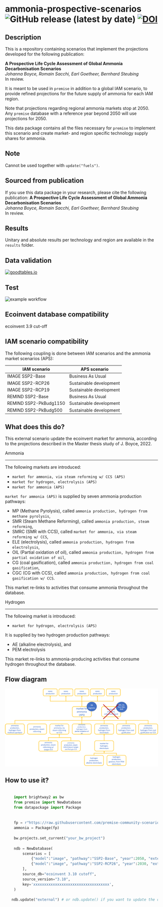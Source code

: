 # ammonia-prospective-scenarios ![GitHub release (latest by date)](https://img.shields.io/github/v/release/premise-community-scenarios/ammonia-prospective-scenarios) [![DOI](https://zenodo.org/badge/527206370.svg)](https://zenodo.org/badge/latestdoi/527206370)


Description
-----------

This is a repository containing scenarios that implement the projections developed
for the following publication:

**A Prospective Life Cycle Assessment of Global Ammonia Decarbonisation Scenarios**\
*Johanna Boyce, Romain Sacchi, Earl Goetheer, Bernhard Steubing*\
In review.
 
It is meant to be used in `premise` in addition to a global IAM scenario, 
to provide refined projections for the future supply of ammonia for 
each IAM region. 

Note that projections regarding regional ammonia markets stop at 2050.
Any `premise` database with a reference year beyond 2050 
will use projections for 2050.

This data package contains all the files necessary for `premise` to implement
this scenario and create market- and region specific technology supply shares
for ammonia.

Note
----

Cannot be used together with ``update("fuels")``. 

Sourced from publication
------------------------

If you use this data package in your research, please cite the following publication:
**A Prospective Life Cycle Assessment of Global Ammonia Decarbonisation Scenarios**\
*Johanna Boyce, Romain Sacchi, Earl Goetheer, Bernhard Steubing*\
In review.

Results
-------
Unitary and absolute results per technology and region
are available in the `results` folder.

Data validation 
---------------

[![goodtables.io](https://goodtables.io//badge/github/premise-community-scenarios/ammonia-prospective-scenarios.svg)](https://goodtables.io//github/premise-community-scenarios/ammonia-prospective-scenarios)

Test 
----

![example workflow](https://github.com/premise-community-scenarios/ammonia-prospective-scenarios/actions/workflows/main.yml/badge.svg?branch=main)

Ecoinvent database compatibility
--------------------------------

ecoinvent 3.9 cut-off

IAM scenario compatibility
---------------------------

The following coupling is done between IAM scenarios and the ammonia market scenarios (APS):

| IAM scenario           | APS scenario            |
|------------------------|-------------------------|
| IMAGE SSP2-Base        | Business As Usual       |
| IMAGE SSP2-RCP26       | Sustainable development |
| IMAGE SSP2-RCP19       | Sustainable development |
| REMIND SSP2-Base       | Business As Usual       |
| REMIND SSP2-PkBudg1150 | Sustainable development |
| REMIND SSP2-PkBudg500  | Sustainable development |

What does this do?
------------------

This external scenario update the ecoinvent market for ammonia, according
to the projections described in the Master thesis study of J. Boyce, 2022.

Ammonia
*******

The following markets are introduced:

* `market for ammonia, via steam reforming w/ CCS (APS)`
* `market for hydrogen, electrolysis (APS)`
* `market for ammonia (APS)`

`market for ammonia (APS)` is supplied by seven ammonia production pathways:
* MP (Methane Pyrolysis), called `ammonia production, hydrogen from methane pyrolysis`,
* SMR (Steam Methane Reforming), called `ammonia production, steam reforming`,
* SMRC (SMR with CCS), called `market for ammonia, via steam reforming w/ CCS`,
* ELE (electrolysis), called `ammonia production, hydrogen from electrolysis`,
* OIL (Partial oxidation of oil), called `ammonia production, hydrogen from partial oxidation of oil`,
* CG (coal gasification), called `ammonia production, hydrogen from coal gasification`,
* CGC (CG with CCS), called `ammonia production, hydrogen from coal gasification w/ CCS`.

This market re-links to activities that consume ammonia throughout the database.

Hydrogen
********

The following market is introduced:

* `market for hydrogen, electrolysis (APS)`

It is supplied by two hydrogen production pathways:
* AE (alkaline electrolysis), and 
* PEM electrolysis

This market re-links to ammonia-producing activities 
that consume hydrogen throughout the database.


Flow diagram
------------

![diagram ammonia markets](assets/flow_diagram.png)

How to use it?
--------------

```python

    import brightway2 as bw
    from premise import NewDatabase
    from datapackage import Package
    
    
    fp = r"https://raw.githubusercontent.com/premise-community-scenarios/ammonia-prospective-scenarios/main/datapackage.json"
    ammonia = Package(fp)
    
    bw.projects.set_current("your_bw_project")
    
    ndb = NewDatabase(
        scenarios = [
            {"model":"image", "pathway":"SSP2-Base", "year":2050, "external scenarios": [{"scenario": "Business as usual", "data": ammonia}]},
            {"model":"image", "pathway":"SSP2-RCP26", "year":2030, "external scenarios": [{"scenario": "Sustainable development", "data": ammonia}]},
        ],        
        source_db="ecoinvent 3.10 cutoff",
        source_version="3.10",
        key='xxxxxxxxxxxxxxxxxxxxxxxxxxxxxxxxxxx',
    )
        
   ndb.update("external") # or ndb.update() if you want to update the database with the IAM data plus the external scenario
   
```

